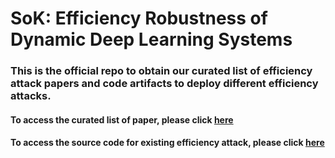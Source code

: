 # SoK: Efficiency Robustness of Dynamic Deep Learning Systems


### This is the official repo to obtain our curated list of efficiency attack papers and code artifacts to deploy different efficiency attacks. 

#### To access the curated list of paper, please click [here](https://github.com/CODEAIResearch/EfficiencyRobustness/blob/main/Papers_and_Properties.xlsx)

#### To access the source code for existing efficiency attack, please click [here](https://github.com/CODEAIResearch/EfficiencyRobustness/tree/main/code_artifacts)
